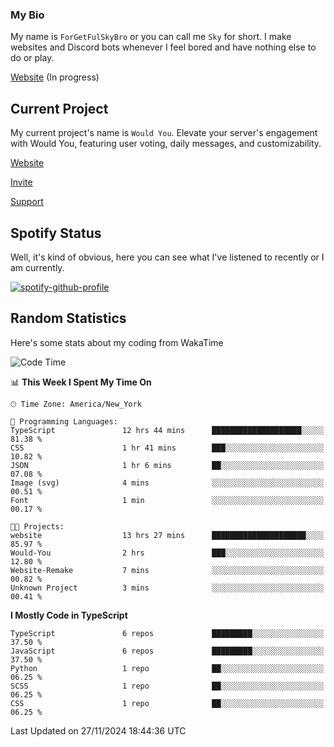 ### My Bio 

My name is `ForGetFulSkyBro` or you can call me `Sky` for short. I make websites and Discord bots whenever I feel bored and have nothing else to do or play.

[Website](https://forgetful.vercel.app) (In progress)

## Current Project

My current project's name is `Would You`. Elevate your server's engagement with Would You, featuring user voting, daily messages, and customizability.

[Website](https://wouldyoubot.gg)

[Invite](https://wouldyoubot.gg/invite)

[Support](https://wouldyoubot.gg/discord)

## Spotify Status

Well, it's kind of obvious, here you can see what I've listened to recently or I am currently.

[![spotify-github-profile](https://spotify-github-profile.kittinanx.com/api/view?uid=8fw8wluifdebs12yo4k3j0h6c&cover_image=true&theme=novatorem&show_offline=false&background_color=121212&interchange=false&bar_color=53b14f&bar_color_cover=false)](https://github.com/kittinan/spotify-github-profile)


## Random Statistics

Here's some stats about my coding from WakaTime

<!--START_SECTION:waka-->
![Code Time](http://img.shields.io/badge/Code%20Time-1%2C383%20hrs%2043%20mins-blue)

📊 **This Week I Spent My Time On** 

```text
🕑︎ Time Zone: America/New_York

💬 Programming Languages: 
TypeScript               12 hrs 44 mins      ████████████████████░░░░░   81.38 % 
CSS                      1 hr 41 mins        ███░░░░░░░░░░░░░░░░░░░░░░   10.82 % 
JSON                     1 hr 6 mins         ██░░░░░░░░░░░░░░░░░░░░░░░   07.08 % 
Image (svg)              4 mins              ░░░░░░░░░░░░░░░░░░░░░░░░░   00.51 % 
Font                     1 min               ░░░░░░░░░░░░░░░░░░░░░░░░░   00.17 % 

🐱‍💻 Projects: 
website                  13 hrs 27 mins      █████████████████████░░░░   85.97 % 
Would-You                2 hrs               ███░░░░░░░░░░░░░░░░░░░░░░   12.80 % 
Website-Remake           7 mins              ░░░░░░░░░░░░░░░░░░░░░░░░░   00.82 % 
Unknown Project          3 mins              ░░░░░░░░░░░░░░░░░░░░░░░░░   00.41 % 
```

**I Mostly Code in TypeScript** 

```text
TypeScript               6 repos             █████████░░░░░░░░░░░░░░░░   37.50 % 
JavaScript               6 repos             █████████░░░░░░░░░░░░░░░░   37.50 % 
Python                   1 repo              ██░░░░░░░░░░░░░░░░░░░░░░░   06.25 % 
SCSS                     1 repo              ██░░░░░░░░░░░░░░░░░░░░░░░   06.25 % 
CSS                      1 repo              ██░░░░░░░░░░░░░░░░░░░░░░░   06.25 % 
```




 Last Updated on 27/11/2024 18:44:36 UTC
<!--END_SECTION:waka-->
